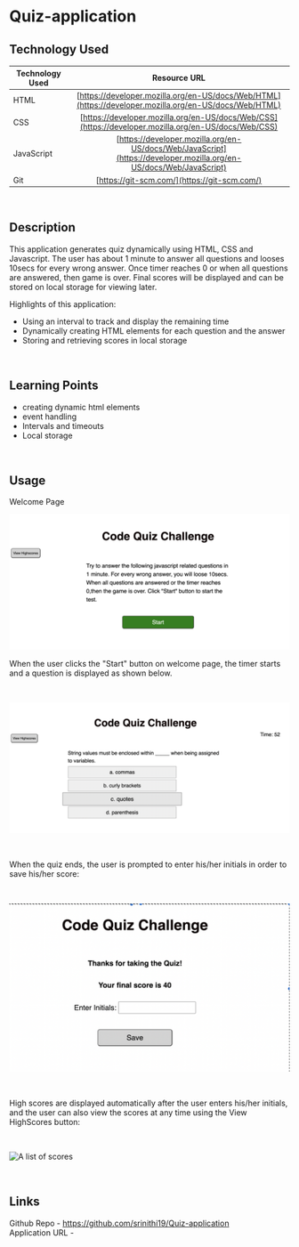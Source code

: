 # Quiz-application

## Technology Used 

| Technology Used         | Resource URL           | 
| ------------- |:-------------:| 
| HTML    | [https://developer.mozilla.org/en-US/docs/Web/HTML](https://developer.mozilla.org/en-US/docs/Web/HTML) | 
| CSS     | [https://developer.mozilla.org/en-US/docs/Web/CSS](https://developer.mozilla.org/en-US/docs/Web/CSS)      |   
| JavaScript | [https://developer.mozilla.org/en-US/docs/Web/JavaScript](https://developer.mozilla.org/en-US/docs/Web/JavaScript) |
| Git | [https://git-scm.com/](https://git-scm.com/)     |    

</br>

## Description 

This application generates quiz dynamically using HTML, CSS and Javascript. The user has about 1 minute to answer all questions and looses 10secs for every wrong answer. Once timer reaches 0 or when all questions are answered, then game is over. Final scores will be displayed and can be stored on local storage for viewing later.

 Highlights of this application:
* Using an interval to track and display the remaining time
* Dynamically creating HTML elements for each question and the answer 
* Storing and retrieving scores in local storage

<br />

## Learning Points 

* creating dynamic html elements
* event handling
* Intervals and timeouts
* Local storage

<br />

## Usage 

Welcome Page

![Quiz Introduction Page](./assets/images/Welcome.png)


When the user clicks the "Start" button on welcome page, the timer starts and a question is displayed as shown below.

<br />

![Question and answer choices](./assets/images/Question.png)

<br />

 When the quiz ends, the user is prompted to enter his/her initials in order to save his/her score:

<br />

![A text box and a submit button](./assets/images/Final.png)

<br />

High scores are displayed automatically after the user enters his/her initials, and the user can also view the scores at any time using the View HighScores button:

<br />

![A list of scores](./assets/images/Scores.png)

<br />

## Links

Github Repo - https://github.com/srinithi19/Quiz-application <br>
Application URL - 
